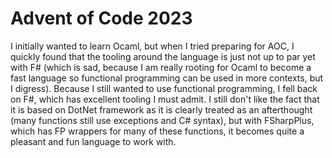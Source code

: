 # Advent of Code 2023
I initially wanted to learn Ocaml, but when I tried preparing for AOC, I quickly found that the tooling around the language is just not up to par yet with F# (which is sad, because I am really rooting for Ocaml to become a fast language so functional programming can be used in more contexts, but I digress). Because I still wanted to use functional programming, I fell back on F#, which has excellent tooling I must admit. I still don't like the fact that it is based on DotNet framework as it is clearly treated as an afterthought (many functions still use exceptions and C# syntax), but with FSharpPlus, which has FP wrappers for many of these functions, it becomes quite a pleasant and fun language to work with.